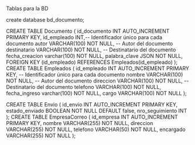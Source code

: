 Tablas para la BD

create database bd_documento;

CREATE TABLE Documento (
    id_documento INT AUTO_INCREMENT PRIMARY KEY,
    id_empleado INT,-- Identificador único para cada documento
    autor VARCHAR(100) NOT NULL,        -- Autor del documento
    destinatario VARCHAR(100) NOT NULL, -- Destinatario del documento
    fecha_creacion varchar(100) NOT NULL,
    palabra_clave JSON NOT NULL,
    FOREIGN KEY (id_empleado) REFERENCES Empleados(id_empleado)
);
CREATE TABLE Empleados (
    id_empleado INT AUTO_INCREMENT PRIMARY KEY,  -- Identificador único para cada documento
    nombre VARCHAR(100) NOT NULL,        -- Autor del documento
    direccion VARCHAR(100) NOT NULL, -- Destinatario del documento
    telefono VARCHAR(100) NOT NULL,
    fecha_ingreso varchar(100) NOT NULL,
    cargo VARCHAR(100) NOT NULL
);

CREATE TABLE Envio (
    id_envio INT AUTO_INCREMENT PRIMARY KEY,
    estado_enviado BOOLEAN NOT NULL DEFAULT false,
    nro_seguimiento INT
);
CREATE TABLE EmpresaCorreo (
    id_empresa INT AUTO_INCREMENT PRIMARY KEY,
    nombre VARCHAR(255) NOT NULL,
    direccion VARCHAR(255) NOT NULL,
    telefono VARCHAR(50) NOT NULL,
    encargado VARCHAR(255) NOT NULL
);
